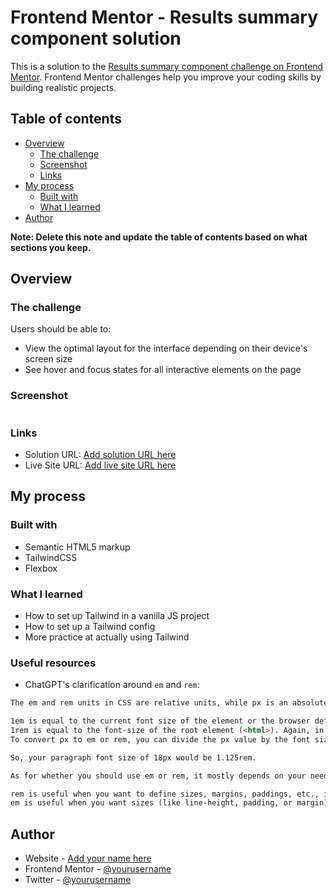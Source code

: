 # Frontend Mentor - Results summary component solution

This is a solution to the [Results summary component challenge on Frontend Mentor](https://www.frontendmentor.io/challenges/results-summary-component-CE_K6s0maV). Frontend Mentor challenges help you improve your coding skills by building realistic projects.

## Table of contents

- [Overview](#overview)
  - [The challenge](#the-challenge)
  - [Screenshot](#screenshot)
  - [Links](#links)
- [My process](#my-process)
  - [Built with](#built-with)
  - [What I learned](#what-i-learned)
- [Author](#author)

**Note: Delete this note and update the table of contents based on what sections you keep.**

## Overview

### The challenge

Users should be able to:

- View the optimal layout for the interface depending on their device's screen size
- See hover and focus states for all interactive elements on the page

### Screenshot

![]()

### Links

- Solution URL: [Add solution URL here](https://your-solution-url.com)
- Live Site URL: [Add live site URL here](https://your-live-site-url.com)

## My process

### Built with

- Semantic HTML5 markup
- TailwindCSS
- Flexbox

### What I learned

- How to set up Tailwind in a vanilla JS project
- How to set up a Tailwind config
- More practice at actually using Tailwind

### Useful resources

- ChatGPT's clarification around `em` and `rem`:

```md
The em and rem units in CSS are relative units, while px is an absolute unit.

1em is equal to the current font size of the element or the browser default. In most web browsers, the default font size is 16px. So by default, 1em is equal to 16px.
1rem is equal to the font-size of the root element (<html>). Again, in most web browsers, the default font size is 16px. So by default, 1rem is also equal to 16px.
To convert px to em or rem, you can divide the px value by the font size of the parent element (for em) or the root element (for rem). If you're using the browser default, that would be 16. For example, to convert 18px to rem, you would do 18 / 16 = 1.125rem.

So, your paragraph font size of 18px would be 1.125rem.

As for whether you should use em or rem, it mostly depends on your needs:

rem is useful when you want to define sizes, margins, paddings, etc., in a consistent way, because they always refer to the root element's font size.
em is useful when you want sizes (like line-height, padding, or margin) to be relative to the current element's font size.
```

## Author

- Website - [Add your name here](https://www.your-site.com)
- Frontend Mentor - [@yourusername](https://www.frontendmentor.io/profile/yourusername)
- Twitter - [@yourusername](https://www.twitter.com/yourusername)

